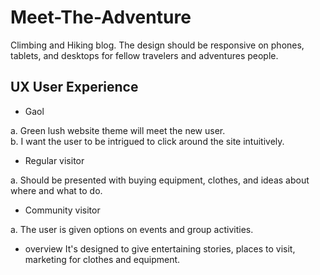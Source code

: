 # Meet-The-Adventure
Climbing and Hiking blog. The design should be responsive on phones, tablets, and desktops for fellow travelers and adventures people.


 ## UX  User Experience 
* Gaol 

a. Green lush website theme will meet the new user.  
b. I want the user to be intrigued to click around the site intuitively.

* Regular visitor

a. Should be presented with buying equipment, clothes, and ideas about where and what to do.   

* Community visitor

a. The user is given options on events and group activities.    


* overview
It's designed to give entertaining stories, places to visit, marketing for clothes and equipment. 
